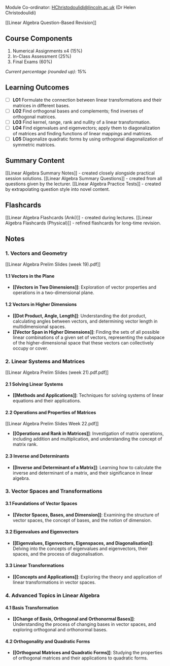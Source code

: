 Module Co-ordinator: HChristodoulidi@lincoln.ac.uk (Dr Helen Christodoulidi)

[[Linear Algebra Question-Based Revision]]

## Course Components

1. Numerical Assignments x4 (15%)
2. In-Class Assessment (25%)
3. Final Exams (60%)

*Current percentage (rounded up):* 15%

## Learning Outcomes

- [ ] **LO1** Formulate the connection between linear transformations and their matrices in different bases.
- [ ] **LO2** Find orthogonal bases and complements; find inverses of orthogonal matrices.
- [ ] **LO3** Find kernel, range, rank and nullity of a linear transformation.
- [ ] **LO4** Find eigenvalues and eigenvectors; apply them to diagonalization of matrices and finding functions of linear mappings and matrices.
- [ ] **LO5** Diagonalize quadratic forms by using orthogonal diagonalization of symmetric matrices.

## Summary Content

[[Linear Algebra Summary Notes]] - created closely alongside practical session solutions.
[[Linear Algebra Summary Questions]] - created from all questions given by the lecturer.
[[Linear Algebra Practice Tests]] - created by extrapolating question style into novel content.

## Flashcards

[[Linear Algebra Flashcards (Anki)]] - created during lectures.
[[Linear Algebra Flashcards (Physical)]] - refined flashcards for long-time revision.

## Notes

### 1. Vectors and Geometry

[[Linear Algebra Prelim Slides (week 19).pdf]]

#### 1.1 Vectors in the Plane

- **[[Vectors in Two Dimensions]]**: Exploration of vector properties and operations in a two-dimensional plane.

#### 1.2 Vectors in Higher Dimensions

- **[[Dot Product, Angle, Length]]**: Understanding the dot product, calculating angles between vectors, and determining vector length in multidimensional spaces.
- **[[Vector Span in Higher Dimensions]]**: Finding the sets of all possible linear combinations of a given set of vectors, representing the subspace of the higher-dimensional space that these vectors can collectively occupy or cover.

### 2. Linear Systems and Matrices

[[Linear Algebra Prelim Slides (week 21).pdf.pdf]]

#### 2.1 Solving Linear Systems

- **[[Methods and Applications]]**: Techniques for solving systems of linear equations and their applications.

#### 2.2 Operations and Properties of Matrices

[[Linear Algebra Prelim Slides Week 22.pdf]]

- **[[Operations and Rank in Matrices]]**: Investigation of matrix operations, including addition and multiplication, and understanding the concept of matrix rank.

#### 2.3 Inverse and Determinants

- **[[Inverse and Determinant of a Matrix]]**: Learning how to calculate the inverse and determinant of a matrix, and their significance in linear algebra.

### 3. Vector Spaces and Transformations

#### 3.1 Foundations of Vector Spaces

- **[[Vector Spaces, Bases, and Dimension]]**: Examining the structure of vector spaces, the concept of bases, and the notion of dimension.

#### 3.2 Eigenvalues and Eigenvectors

- **[[Eigenvalues, Eigenvectors, Eigenspaces, and Diagonalisation]]**: Delving into the concepts of eigenvalues and eigenvectors, their spaces, and the process of diagonalisation.

#### 3.3 Linear Transformations

- **[[Concepts and Applications]]**: Exploring the theory and application of linear transformations in vector spaces.

### 4. Advanced Topics in Linear Algebra

#### 4.1 Basis Transformation

- **[[Change of Basis, Orthogonal and Orthonormal Bases]]**: Understanding the process of changing bases in vector spaces, and exploring orthogonal and orthonormal bases.

#### 4.2 Orthogonality and Quadratic Forms

- **[[Orthogonal Matrices and Quadratic Forms]]**: Studying the properties of orthogonal matrices and their applications to quadratic forms.